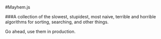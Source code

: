 #Mayhem.js

###A collection of the slowest, stupidest, most naive, terrible and horrible algorithms for sorting, searching, and other things. 

Go ahead, use them in production.

